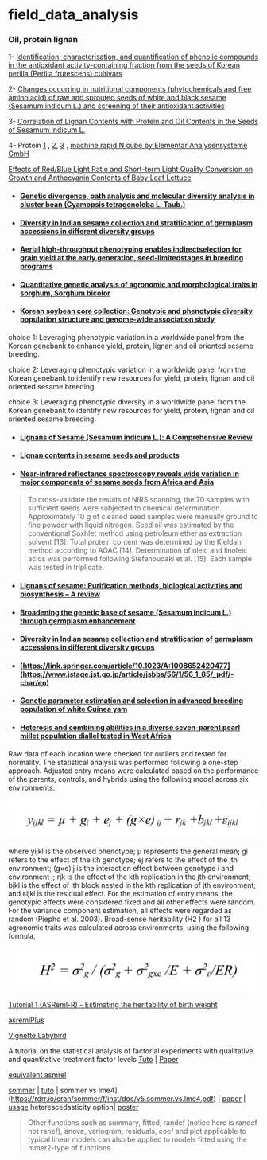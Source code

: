 # field_data_analysis


### Oil, protein lignan

1- [Identification, characterisation, and quantification of phenolic compounds in the antioxidant activity-containing fraction from the seeds of Korean perilla (Perilla frutescens) cultivars](https://www.sciencedirect.com/science/article/pii/S0308814612013416#!)

2- [Changes occurring in nutritional components (phytochemicals and free amino acid) of raw and sprouted seeds of white and black sesame (Sesamum indicum L.) and screening of their antioxidant activities](https://link.springer.com/content/pdf/10.1007/s10068-017-0010-9.pdf)


3- [Correlation of Lignan Contents with Protein and Oil Contents in the Seeds of Sesamum indicum L.](https://www.koreascience.or.kr/article/JAKO200818259611605.pdf)



4- Protein [1](https://link.springer.com/content/pdf/10.1007/s10811-016-0984-3.pdf) , [2](https://www.mdpi.com/2076-2615/9/5/222/htm), [3](https://pubs.rsc.org/ko/content/articlelanding/2019/fo/c9fo01160a/unauth#!divAbstract) , [machine rapid N cube by Elementar Analysensysteme GmbH](https://www.selectscience.net/products/rapid-n-cube/?prodID=106756)



[Effects of Red/Blue Light Ratio and Short-term Light Quality Conversion on Growth and Anthocyanin Contents of Baby Leaf Lettuce](https://www.koreascience.or.kr/article/JAKO201015037859939.page)

- #### [Genetic divergence, path analysis and molecular diversity analysis in cluster bean (Cyamopsis tetragonoloba L. Taub.)](https://www.sciencedirect.com/science/article/pii/S0926669016303843) 


- #### [Diversity in Indian sesame collection and stratification of germplasm accessions in different diversity groups](https://link.springer.com/article/10.1023/A:1008652420477)




- #### [Aerial high-throughput phenotyping enables indirectselection for grain yield at the early generation, seed-limitedstages in breeding programs](https://acsess.onlinelibrary.wiley.com/doi/epdf/10.1002/csc2.20259)



- #### [Quantitative genetic analysis of agronomic and morphological traits in sorghum, Sorghum bicolor](https://www.frontiersin.org/articles/10.3389/fpls.2015.00945/full)


- #### [Korean soybean core collection: Genotypic and phenotypic diversity population structure and genome-wide association study](https://journals.plos.org/plosone/article?id=10.1371/journal.pone.0224074)



choice 1: Leveraging phenotypic variation in a worldwide panel from the Korean genebank to enhance yield, protein, lignan and oil oriented sesame breeding.

choice 2: Leveraging phenotypic variation in a worldwide panel from the Korean genebank to identify new resources for yield, protein, lignan and oil oriented sesame breeding.


choice 3: Leveraging phenotypic diversity in a worldwide panel from the Korean genebank to identify new resources for yield, protein, lignan and oil oriented sesame breeding.


- #### [Lignans of Sesame (Sesamum indicum L.): A Comprehensive Review](https://www.mdpi.com/1420-3049/26/4/883/htm)


- #### [Lignan contents in sesame seeds and products](https://onlinelibrary.wiley.com/doi/pdf/10.1002/ejlt.200700057)


- #### [Near-infrared reflectance spectroscopy reveals wide variation in major components of sesame seeds from Africa and Asia](https://www.sciencedirect.com/science/article/pii/S2214514117301149#!)


> To cross-validate the results of NIRS scanning, the 70 samples with sufficient seeds were subjected to chemical determination. Approximately 10 g of cleaned seed samples were manually ground to fine powder with liquid nitrogen. Seed oil was estimated by the conventional Soxhlet method using petroleum ether as extraction solvent [13]. Total protein content was determined by the Kjeldahl method according to AOAC [14]. Determination of oleic and linoleic acids was performed following Stefanoudaki et al. [15]. Each sample was tested in triplicate.



- #### [Lignans of sesame: Purification methods, biological activities and biosynthesis – A review](https://www.sciencedirect.com/science/article/pii/S0045206813000266)


- #### [Broadening the genetic base of sesame (Sesamum indicum L.) through germplasm enhancement](https://www.cambridge.org/core/journals/plant-genetic-resources/article/broadening-the-genetic-base-of-sesame-sesamum-indicum-l-through-germplasm-enhancement/8F5A35415966AA813B3484EA291CCC40)


- #### [Diversity in Indian sesame collection and stratification of germplasm accessions in different diversity groups](https://link.springer.com/article/10.1023/A:1008652420477)


- #### [https://link.springer.com/article/10.1023/A:1008652420477](https://www.jstage.jst.go.jp/article/jsbbs/56/1/56_1_85/_pdf/-char/en)









- #### [Genetic parameter estimation and selection in advanced breeding population of white Guinea yam](https://www.tandfonline.com/doi/pdf/10.1080/15427528.2021.1881012)






- #### [Heterosis and combining abilities in a diverse seven-parent pearl millet population diallel tested in West Africa](https://assets.researchsquare.com/files/rs-232609/v1_stamped.pdf)




Raw data of each location were checked for outliers and tested for normality. The statistical analysis was performed following a one-step approach. Adjusted entry means were calculated based on the performance of the parents, controls, and hybrids using the following model across six environments:



   ![eq1](https://github.com/Yedomon/field_data_analysis/blob/main/equation1.PNG?raw=true)






where yijkl is the observed phenotype; µ represents the general mean; gi refers to the effect of the ith genotype; ej refers to the effect of the jth environment; (g×e)ij is the interaction effect between genotype i and environment j; rjk is the effect of the kth replication in the jth environment; bjkl is the effect of lth block nested in the kth replication of jth environment; and εijkl is the residual effect. For the estimation of entry means, the genotypic effects were considered fixed and all other effects were random. For the variance component estimation, all effects were regarded as random (Piepho et al. 2003). Broad-sense heritability (H2 ) for all 13 agronomic traits was calculated
across environments, using the following formula,

![eq2](https://github.com/Yedomon/field_data_analysis/blob/main/equation2.PNG?raw=true)



[Tutorial 1 (ASReml-R) - Estimating the heritability of birth weight](https://www.wildanimalmodels.org/tiki-download_wiki_attachment.php?attId=3)



[asremlPlus](https://github.com/briencj/asremlPlus)


[Vignette Labybird](https://github.com/briencj/asremlPlus/blob/master/vignettes/Ladybird.asreml.pdf)


A tutorial on the statistical analysis of factorial experiments with qualitative and quantitative treatment factor levels [Tuto](https://cran.r-project.org/web/packages/agriTutorial/vignettes/agriTutorialVignette.pdf) | [Paper](https://onlinelibrary.wiley.com/doi/full/10.1111/jac.12267)



[equivalent asmrel](https://stats.stackexchange.com/questions/18709/lme4-or-other-open-source-r-package-code-equivalent-to-asreml-r)

[sommer](https://www.rdocumentation.org/packages/sommer/versions/4.1.2/vignettes/v5.sommer.vs.lme4.Rmd)  | [tuto](https://rdrr.io/cran/sommer/) | sommer vs lme4](https://rdrr.io/cran/sommer/f/inst/doc/v5.sommer.vs.lme4.pdf)  | [paper](https://journals.plos.org/plosone/article?id=10.1371/journal.pone.0156744) | [usage](http://finzi.psych.upenn.edu/R/library/sommer/html/mmer2.html) heterescedasticity option| [poster](https://ausbiometric2019.org/posters/Sam_Rogers_IBS_poster.pdf)


> Other functions such as summary, fitted, randef (notice here is randef not ranef), anova, variogram, residuals, coef and plot applicable to typical linear models can also be applied to models fitted using the mmer2-type of functions.
